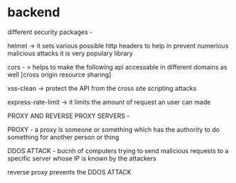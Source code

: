 # backend
 
different security packages - 

helmet -> it sets various possible http headers to help in prevent numerious malicious attacks 
it is very populary library 

cors - > helps to make the following api accessable in different domains as well 
[cross origin resource sharing]


xss-clean -> protect the API from the cross site scripting attacks 


express-rate-limit -> it limits the amount of request an user can made



PROXY AND REVERSE PROXY SERVERS - 

PROXY - a proxy is someone or something which has the authority to do something for  another person or thing 



DDOS ATTACK - bucnh of computers trying to send malicious requests to a specific  server whose IP is known by the attackers

reverse proxy prevents the DDOS ATTACK 
